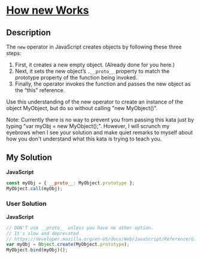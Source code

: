 # [How new Works](https://www.codewars.com/kata/525a5b2185a9a4f5670006c1)

## Description

The `new` operator in JavaScript creates objects by following these three steps:

1. First, it creates a new empty object. (Already done for you here.)
2. Next, it sets the new object’s `.__proto__` property to match the prototype property of the function being invoked.
3. Finally, the operator invokes the function and passes the new object as the “this” reference.

Use this understanding of the new operator to create an instance of the object MyObject, but do so without calling "new MyObject()".

Note: Currently there is no way to prevent you from passing this kata just by typing "var myObj = new MyObject();". However, I will scrunch my eyebrows when I see your solution and make quiet remarks to myself about how you don't understand what this kata is trying to teach you.

## My Solution

**JavaScript**

```js
const myObj = { __proto__: MyObject.prototype };
MyObject.call(myObj);
```

### User Solution

**JavaScript**

```js
// DON'T use __proto__ unless you have no other option.
// It's slow and deprecated
// https://developer.mozilla.org/en-US/docs/Web/JavaScript/Reference/Global_Objects/Object/proto
var myObj = Object.create(MyObject.prototype);
MyObject.bind(myObj)();
```
